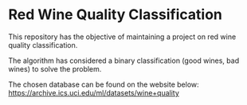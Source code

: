 # Red Wine Quality Classification

This repository has the objective of maintaining a project on red wine quality classification.

The algorithm has considered a binary classification (good wines, bad wines) to solve the problem.

The chosen database can be found on the website below:
https://archive.ics.uci.edu/ml/datasets/wine+quality
